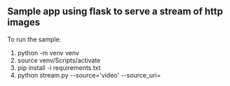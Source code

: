 ## Sample app using flask to serve a stream of http images

To run the sample:

1. python -m venv venv
2. source venv/Scripts/activate
3. pip install -i requirements.txt
4. python stream.py --source='video' --source_uri=<Path to a video file in mp4>
